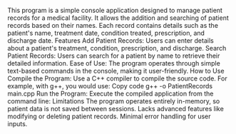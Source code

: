 This program is a simple console application designed to manage patient records for a medical facility. 
It allows the addition and searching of patient records based on their names. 
Each record contains details such as the patient's name, treatment date, condition treated, prescription, and discharge date.
Features
Add Patient Records: Users can enter details about a patient's treatment, condition, prescription, and discharge.
Search Patient Records: Users can search for a patient by name to retrieve their detailed information.
Ease of Use: The program operates through simple text-based commands in the console, making it user-friendly.
How to Use
Compile the Program: Use a C++ compiler to compile the source code. For example, with g++, you would use:
Copy code
g++ -o PatientRecords main.cpp
Run the Program: Execute the compiled application from the command line:
Limitations
The program operates entirely in-memory, so patient data is not saved between sessions.
Lacks advanced features like modifying or deleting patient records.
Minimal error handling for user inputs.




